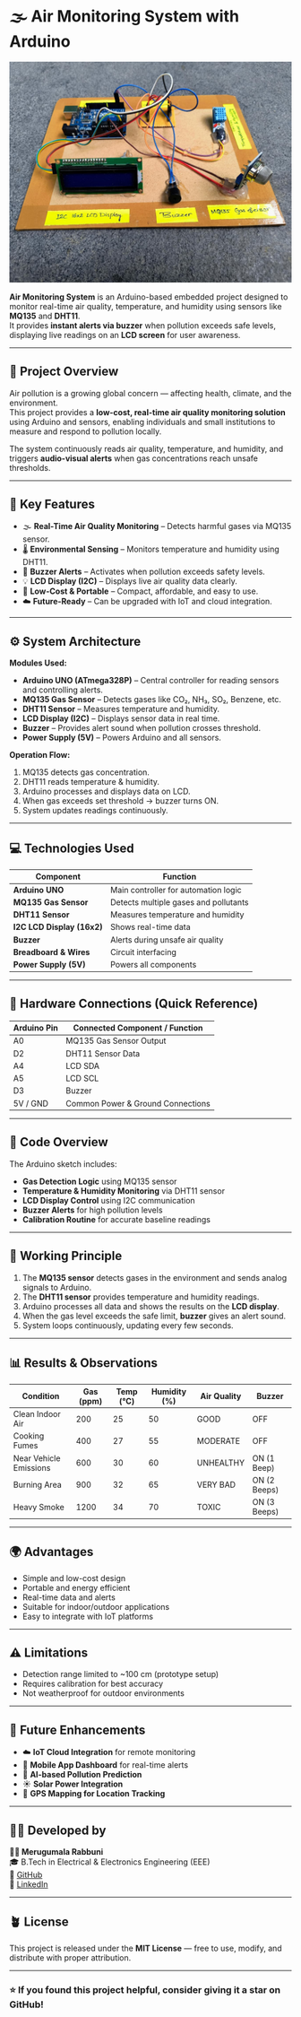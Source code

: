 # 🌫️ Air Monitoring System with Arduino

![Air Monitoring System Setup](./images/air_monitoring_setup.jpg)

**Air Monitoring System** is an Arduino-based embedded project designed to monitor real-time air quality, temperature, and humidity using sensors like **MQ135** and **DHT11**.  
It provides **instant alerts via buzzer** when pollution exceeds safe levels, displaying live readings on an **LCD screen** for user awareness.

---

## 📘 Project Overview

Air pollution is a growing global concern — affecting health, climate, and the environment.  
This project provides a **low-cost, real-time air quality monitoring solution** using Arduino and sensors, enabling individuals and small institutions to measure and respond to pollution locally.

The system continuously reads air quality, temperature, and humidity, and triggers **audio-visual alerts** when gas concentrations reach unsafe thresholds.

---

## 🧠 Key Features

- 🌫️ **Real-Time Air Quality Monitoring** – Detects harmful gases via MQ135 sensor.  
- 🌡️ **Environmental Sensing** – Monitors temperature and humidity using DHT11.  
- 🔔 **Buzzer Alerts** – Activates when pollution exceeds safety levels.  
- 💡 **LCD Display (I2C)** – Displays live air quality data clearly.  
- 🔋 **Low-Cost & Portable** – Compact, affordable, and easy to use.  
- ☁️ **Future-Ready** – Can be upgraded with IoT and cloud integration.

---

## ⚙️ System Architecture

**Modules Used:**
- **Arduino UNO (ATmega328P)** – Central controller for reading sensors and controlling alerts.  
- **MQ135 Gas Sensor** – Detects gases like CO₂, NH₃, SO₂, Benzene, etc.  
- **DHT11 Sensor** – Measures temperature and humidity.  
- **LCD Display (I2C)** – Displays sensor data in real time.  
- **Buzzer** – Provides alert sound when pollution crosses threshold.  
- **Power Supply (5V)** – Powers Arduino and all sensors.

**Operation Flow:**
1. MQ135 detects gas concentration.  
2. DHT11 reads temperature & humidity.  
3. Arduino processes and displays data on LCD.  
4. When gas exceeds set threshold → buzzer turns ON.  
5. System updates readings continuously.

---

## 💻 Technologies Used

| Component | Function |
|------------|-----------|
| **Arduino UNO** | Main controller for automation logic |
| **MQ135 Gas Sensor** | Detects multiple gases and pollutants |
| **DHT11 Sensor** | Measures temperature and humidity |
| **I2C LCD Display (16x2)** | Shows real-time data |
| **Buzzer** | Alerts during unsafe air quality |
| **Breadboard & Wires** | Circuit interfacing |
| **Power Supply (5V)** | Powers all components |

---

## 🧰 Hardware Connections (Quick Reference)

| **Arduino Pin** | **Connected Component / Function** |
|-----------------|------------------------------------|
| A0 | MQ135 Gas Sensor Output |
| D2 | DHT11 Sensor Data |
| A4 | LCD SDA |
| A5 | LCD SCL |
| D3 | Buzzer |
| 5V / GND | Common Power & Ground Connections |

---

## 💾 Code Overview

The Arduino sketch includes:

- **Gas Detection Logic** using MQ135 sensor  
- **Temperature & Humidity Monitoring** via DHT11 sensor  
- **LCD Display Control** using I2C communication  
- **Buzzer Alerts** for high pollution levels  
- **Calibration Routine** for accurate baseline readings  

---

## 🧩 Working Principle

1. The **MQ135 sensor** detects gases in the environment and sends analog signals to Arduino.  
2. The **DHT11 sensor** provides temperature and humidity readings.  
3. Arduino processes all data and shows the results on the **LCD display**.  
4. When the gas level exceeds the safe limit, **buzzer** gives an alert sound.  
5. System loops continuously, updating every few seconds.

---

## 📊 Results & Observations

| Condition | Gas (ppm) | Temp (°C) | Humidity (%) | Air Quality | Buzzer |
|------------|-----------|------------|---------------|--------------|--------|
| Clean Indoor Air | 200 | 25 | 50 | GOOD | OFF |
| Cooking Fumes | 400 | 27 | 55 | MODERATE | OFF |
| Near Vehicle Emissions | 600 | 30 | 60 | UNHEALTHY | ON (1 Beep) |
| Burning Area | 900 | 32 | 65 | VERY BAD | ON (2 Beeps) |
| Heavy Smoke | 1200 | 34 | 70 | TOXIC | ON (3 Beeps) |

---

## 🌍 Advantages

- Simple and low-cost design  
- Portable and energy efficient  
- Real-time data and alerts  
- Suitable for indoor/outdoor applications  
- Easy to integrate with IoT platforms  

---

## ⚠️ Limitations

- Detection range limited to ~100 cm (prototype setup)  
- Requires calibration for best accuracy  
- Not weatherproof for outdoor environments  

---

## 🚀 Future Enhancements

- ☁️ **IoT Cloud Integration** for remote monitoring  
- 📱 **Mobile App Dashboard** for real-time alerts  
- 🧠 **AI-based Pollution Prediction**  
- ☀️ **Solar Power Integration**  
- 📡 **GPS Mapping for Location Tracking**

---

## 👨‍🔧 Developed by  

**👨‍🔧 Merugumala Rabbuni**  
🎓 B.Tech in Electrical & Electronics Engineering (EEE)  
🔗 [GitHub](https://github.com/rabbunimerugumala)  
💼 [LinkedIn](https://www.linkedin.com/in/merugumala-rabbuni)

---

## 🪴 License

This project is released under the **MIT License** — free to use, modify, and distribute with proper attribution.

---

### ⭐ If you found this project helpful, consider giving it a star on GitHub!
